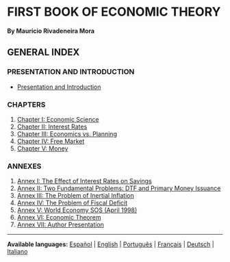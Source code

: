 # FIRST BOOK OF ECONOMIC THEORY

**By Mauricio Rivadeneira Mora**

## GENERAL INDEX

### PRESENTATION AND INTRODUCTION
- [Presentation and Introduction](01-presentacion-introduccion-en.md)

### CHAPTERS

1. [Chapter I: Economic Science](02-capitulo-i-ciencia-economica-en.md)
2. [Chapter II: Interest Rates](03-capitulo-ii-tasas-interes-en.md)
3. [Chapter III: Economics vs. Planning](04-capitulo-iii-economia-vs-planificacion-en.md)
4. [Chapter IV: Free Market](05-capitulo-iv-libre-mercado-en.md)
5. [Chapter V: Money](06-capitulo-v-dinero-en.md)

### ANNEXES

1. [Annex I: The Effect of Interest Rates on Savings](08-anexo-01-ahorro-tasa-interes-en.md)
2. [Annex II: Two Fundamental Problems: DTF and Primary Money Issuance](09-anexo-02-dtf-emision-primaria-en.md)
3. [Annex III: The Problem of Inertial Inflation](10-anexo-03-inflacion-inercial-en.md)
4. [Annex IV: The Problem of Fiscal Deficit](11-anexo-04-deficit-fiscal-en.md)
5. [Annex V: World Economy SOS (April 1998)](12-anexo-05-economia-mundial-sos-en.md)
6. [Annex VI: Economic Theorem](13-anexo-06-teorema-economico-en.md)
7. [Annex VII: Author Presentation](14-anexo-07-presentacion-autor-en.md)

---

**Available languages:** [Español](00-indice-general-es.md) | [English](00-indice-general-en.md) | [Português](00-indice-general-pt.md) | [Français](00-indice-general-fr.md) | [Deutsch](00-indice-general-de.md) | [Italiano](00-indice-general-it.md)

